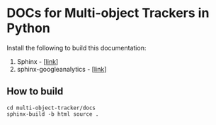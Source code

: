 # DOCs for Multi-object Trackers in Python

Install the following to build this documentation:
1. Sphinx - [[link](https://www.sphinx-doc.org/)]
2. sphinx-googleanalytics - [[link](https://github.com/sphinx-contrib/googleanalytics)]

## How to build
```
cd multi-object-tracker/docs
sphinx-build -b html source .
```
